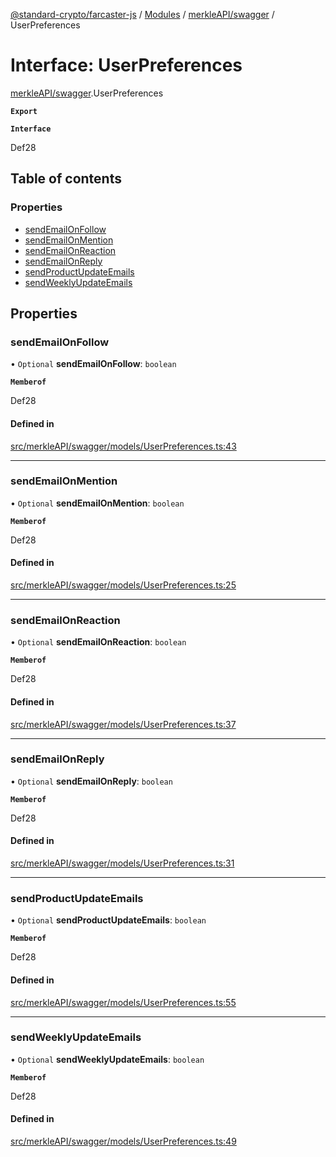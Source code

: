 [@standard-crypto/farcaster-js](../README.md) / [Modules](../modules.md) / [merkleAPI/swagger](../modules/merkleAPI_swagger.md) / UserPreferences

# Interface: UserPreferences

[merkleAPI/swagger](../modules/merkleAPI_swagger.md).UserPreferences

**`Export`**

**`Interface`**

Def28

## Table of contents

### Properties

- [sendEmailOnFollow](merkleAPI_swagger.UserPreferences.md#sendemailonfollow)
- [sendEmailOnMention](merkleAPI_swagger.UserPreferences.md#sendemailonmention)
- [sendEmailOnReaction](merkleAPI_swagger.UserPreferences.md#sendemailonreaction)
- [sendEmailOnReply](merkleAPI_swagger.UserPreferences.md#sendemailonreply)
- [sendProductUpdateEmails](merkleAPI_swagger.UserPreferences.md#sendproductupdateemails)
- [sendWeeklyUpdateEmails](merkleAPI_swagger.UserPreferences.md#sendweeklyupdateemails)

## Properties

### sendEmailOnFollow

• `Optional` **sendEmailOnFollow**: `boolean`

**`Memberof`**

Def28

#### Defined in

[src/merkleAPI/swagger/models/UserPreferences.ts:43](https://github.com/standard-crypto/farcaster-js/blob/main/src/merkleAPI/swagger/models/UserPreferences.ts#L43)

___

### sendEmailOnMention

• `Optional` **sendEmailOnMention**: `boolean`

**`Memberof`**

Def28

#### Defined in

[src/merkleAPI/swagger/models/UserPreferences.ts:25](https://github.com/standard-crypto/farcaster-js/blob/main/src/merkleAPI/swagger/models/UserPreferences.ts#L25)

___

### sendEmailOnReaction

• `Optional` **sendEmailOnReaction**: `boolean`

**`Memberof`**

Def28

#### Defined in

[src/merkleAPI/swagger/models/UserPreferences.ts:37](https://github.com/standard-crypto/farcaster-js/blob/main/src/merkleAPI/swagger/models/UserPreferences.ts#L37)

___

### sendEmailOnReply

• `Optional` **sendEmailOnReply**: `boolean`

**`Memberof`**

Def28

#### Defined in

[src/merkleAPI/swagger/models/UserPreferences.ts:31](https://github.com/standard-crypto/farcaster-js/blob/main/src/merkleAPI/swagger/models/UserPreferences.ts#L31)

___

### sendProductUpdateEmails

• `Optional` **sendProductUpdateEmails**: `boolean`

**`Memberof`**

Def28

#### Defined in

[src/merkleAPI/swagger/models/UserPreferences.ts:55](https://github.com/standard-crypto/farcaster-js/blob/main/src/merkleAPI/swagger/models/UserPreferences.ts#L55)

___

### sendWeeklyUpdateEmails

• `Optional` **sendWeeklyUpdateEmails**: `boolean`

**`Memberof`**

Def28

#### Defined in

[src/merkleAPI/swagger/models/UserPreferences.ts:49](https://github.com/standard-crypto/farcaster-js/blob/main/src/merkleAPI/swagger/models/UserPreferences.ts#L49)

